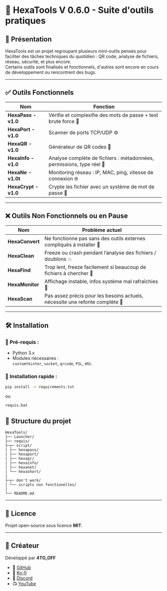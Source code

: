 # 🧰 HexaTools V 0.6.0 - Suite d'outils pratiques

## 📌 Présentation
HexaTools est un projet regroupant plusieurs mini-outils pensés pour faciliter des tâches techniques du quotidien : QR code, analyse de fichiers, réseau, sécurité, et plus encore.  
Certains outils sont finalisés et fonctionnels, d'autres sont encore en cours de développement ou rencontrent des bugs.

---

## ✅ Outils Fonctionnels

| **Nom**       | **Fonction**                                                                 |
|---------------|-------------------------------------------------------------------------------|
| **HexaPass - v1.0**  | Vérifie et complexifie des mots de passe + test brute force 📛               |
| **HexaPort - v1.0**  | Scanner de ports TCP/UDP ⚙️                                                 |
| **HexaQR - v1.0**    | Générateur de QR codes 🔳                                                    |
| **HexaInfo - v1.0**  | Analyse complète de fichiers : métadonnées, permissions, type réel 📂        |
| **HexaNe - v1.0t**   | Monitoring réseau : IP, MAC, ping, vitesse de connexion 🌐                   |
| **HexaCrypt - v1.0** | Crypte les fichier avec un système de mot de passe 🔐                        |

---

## ❌ Outils Non Fonctionnels ou en Pause

| **Nom**         | **Problème actuel**                                                                           |
|-----------------|-----------------------------------------------------------------------------------------------|
| **HexaConvert** | Ne fonctionne pas sans des outils externes compliqués à installer 🔧                          |
| **HexaClean**   | Freeze ou crash pendant l’analyse des fichiers / doublons 💥                                  |
| **HexaFind**    | Trop lent, freeze facilement si beaucoup de fichiers à chercher 🐢                            |
| **HexaMonitor** | Affichage instable, infos système mal rafraîchies 🧯                                           |
| **HexaScan**    | Pas assez précis pour les besoins actuels, nécessite une refonte complète 🔬                  |

---

## 🛠 Installation

### 📎 Pré-requis :
- Python 3.x
- Modules nécessaires :  
  `customtkinter`, `socket`, `qrcode`, `PIL`, etc.

### 🔧 Installation rapide :
```bash
pip install -r requirements.txt
```
ou 

```bash
requis.bat
```

## 📂 Structure du projet

```
HexaTools/
├── Launcher/
├── requis/
├─┬─ script/
| ├── hexapass/
| ├── hexaport/
| ├── hexaqr/
| ├── hexainfo/
| ├── hexanet/
| └── hexashort/
|
├─┬─ don't work/
| └── scripts non fonctionelles/
|
└── README.md
```

---

## 📄 Licence
Projet open-source sous licence **MIT**.

---

## 👤 Créateur
Développé par **4TO_OFF**

- 🔗 [GitHub](https://github.com/4TO-OFF)
- 💙 [Ko-fi](https://ko-fi.com/4to_off)
- 💬 [Discord](https://discord.gg/WpwYCyWsxN)
- 📺 [YouTube](http://www.youtube.com/@4TO_OFF)
